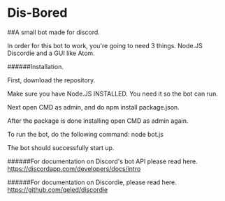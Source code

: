 # Dis-Bored
##A small bot made for discord.

In order for this bot to work, you're going to need 3 things.
Node.JS
Discordie
and a GUI like Atom.

######Installation.

First, download the repository.

Make sure you have Node.JS INSTALLED. You need it so the bot can run.

Next open CMD as admin, and do npm install package.json.

After the package is done installing open CMD as admin again.

To run the bot, do the following command: node bot.js

The bot should successfully start up.

######For documentation on Discord's bot API please read here.
https://discordapp.com/developers/docs/intro

######For documentation on Discordie, please read here.
https://github.com/qeled/discordie

